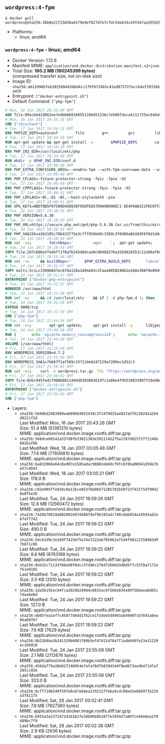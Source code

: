 ## `wordpress:4-fpm`

```console
$ docker pull wordpress@sha256:3bb6e21f25650ad1f9e9ef027d7e7c7dc54eb34c43fd47aa355d2902695951c9
```

-	Platforms:
	-	linux; amd64

### `wordpress:4-fpm` - linux; amd64

-	Docker Version: 1.12.6
-	Manifest MIME: `application/vnd.docker.distribution.manifest.v2+json`
-	Total Size: **160.2 MB (160245399 bytes)**  
	(compressed transfer size, not on-disk size)
-	Image ID: `sha256:a612d98bfeb38250844388d4cc179f6724b5c41ed875f2faccb4ef3933dba42b`
-	Entrypoint: `["docker-entrypoint.sh"]`
-	Default Command: `["php-fpm"]`

```dockerfile
# Mon, 16 Jan 2017 20:35:09 GMT
ADD file:89ecb642d662ee7edbb868340551106d51336c7e589fdaca4111725ec64da957 in / 
# Mon, 16 Jan 2017 20:35:16 GMT
CMD ["/bin/bash"]
# Tue, 17 Jan 2017 18:54:13 GMT
ENV PHPIZE_DEPS=autoconf 		file 		g++ 		gcc 		libc-dev 		make 		pkg-config 		re2c
# Tue, 17 Jan 2017 18:54:39 GMT
RUN apt-get update && apt-get install -y 		$PHPIZE_DEPS 		ca-certificates 		curl 		libedit2 		libsqlite3-0 		libxml2 		xz-utils 	--no-install-recommends && rm -r /var/lib/apt/lists/*
# Tue, 17 Jan 2017 18:54:39 GMT
ENV PHP_INI_DIR=/usr/local/etc/php
# Tue, 17 Jan 2017 18:54:40 GMT
RUN mkdir -p $PHP_INI_DIR/conf.d
# Tue, 17 Jan 2017 19:00:40 GMT
ENV PHP_EXTRA_CONFIGURE_ARGS=--enable-fpm --with-fpm-user=www-data --with-fpm-group=www-data
# Tue, 17 Jan 2017 19:00:40 GMT
ENV PHP_CFLAGS=-fstack-protector-strong -fpic -fpie -O2
# Tue, 17 Jan 2017 19:00:40 GMT
ENV PHP_CPPFLAGS=-fstack-protector-strong -fpic -fpie -O2
# Tue, 17 Jan 2017 19:00:41 GMT
ENV PHP_LDFLAGS=-Wl,-O1 -Wl,--hash-style=both -pie
# Tue, 17 Jan 2017 19:00:41 GMT
ENV GPG_KEYS=0BD78B5F97500D450838F95DFE857D9A90D90EC1 6E4F6AB321FDC07F2C332E3AC2BF0BC433CFC8B3
# Tue, 24 Jan 2017 19:28:33 GMT
ENV PHP_VERSION=5.6.30
# Tue, 24 Jan 2017 19:28:33 GMT
ENV PHP_URL=https://secure.php.net/get/php-5.6.30.tar.xz/from/this/mirror PHP_ASC_URL=https://secure.php.net/get/php-5.6.30.tar.xz.asc/from/this/mirror
# Tue, 24 Jan 2017 19:28:34 GMT
ENV PHP_SHA256=a363185c786432f75e3c7ff956b49c3369c3f6906a6b10459f8d1ddc22f70805 PHP_MD5=68753955a8964ae49064c6424f81eb3e
# Tue, 24 Jan 2017 19:28:43 GMT
RUN set -xe; 		fetchDeps=' 		wget 	'; 	apt-get update; 	apt-get install -y --no-install-recommends $fetchDeps; 	rm -rf /var/lib/apt/lists/*; 		mkdir -p /usr/src; 	cd /usr/src; 		wget -O php.tar.xz "$PHP_URL"; 		if [ -n "$PHP_SHA256" ]; then 		echo "$PHP_SHA256 *php.tar.xz" | sha256sum -c -; 	fi; 	if [ -n "$PHP_MD5" ]; then 		echo "$PHP_MD5 *php.tar.xz" | md5sum -c -; 	fi; 		if [ -n "$PHP_ASC_URL" ]; then 		wget -O php.tar.xz.asc "$PHP_ASC_URL"; 		export GNUPGHOME="$(mktemp -d)"; 		for key in $GPG_KEYS; do 			gpg --keyserver ha.pool.sks-keyservers.net --recv-keys "$key"; 		done; 		gpg --batch --verify php.tar.xz.asc php.tar.xz; 		rm -r "$GNUPGHOME"; 	fi; 		apt-get purge -y --auto-remove $fetchDeps
# Tue, 24 Jan 2017 19:28:43 GMT
COPY file:207c686e3fed4f71f8a7b245d8dcae9c9048d276a326d82b553c12a90af0c0ca in /usr/local/bin/ 
# Tue, 24 Jan 2017 19:31:56 GMT
RUN set -xe 	&& buildDeps=" 		$PHP_EXTRA_BUILD_DEPS 		libcurl4-openssl-dev 		libedit-dev 		libsqlite3-dev 		libssl-dev 		libxml2-dev 	" 	&& apt-get update && apt-get install -y $buildDeps --no-install-recommends && rm -rf /var/lib/apt/lists/* 		&& export CFLAGS="$PHP_CFLAGS" 		CPPFLAGS="$PHP_CPPFLAGS" 		LDFLAGS="$PHP_LDFLAGS" 	&& docker-php-source extract 	&& cd /usr/src/php 	&& ./configure 		--with-config-file-path="$PHP_INI_DIR" 		--with-config-file-scan-dir="$PHP_INI_DIR/conf.d" 				--disable-cgi 				--enable-ftp 		--enable-mbstring 		--enable-mysqlnd 				--with-curl 		--with-libedit 		--with-openssl 		--with-zlib 				$PHP_EXTRA_CONFIGURE_ARGS 	&& make -j "$(nproc)" 	&& make install 	&& { find /usr/local/bin /usr/local/sbin -type f -executable -exec strip --strip-all '{}' + || true; } 	&& make clean 	&& docker-php-source delete 		&& apt-get purge -y --auto-remove -o APT::AutoRemove::RecommendsImportant=false $buildDeps
# Tue, 24 Jan 2017 19:31:57 GMT
COPY multi:5c1cc33896847ec6f8a128a1494e83c37aea885824061e1b8e308f9e09499956 in /usr/local/bin/ 
# Tue, 24 Jan 2017 19:31:57 GMT
ENTRYPOINT ["docker-php-entrypoint"]
# Tue, 24 Jan 2017 19:31:57 GMT
WORKDIR /var/www/html
# Tue, 24 Jan 2017 19:31:58 GMT
RUN set -ex 	&& cd /usr/local/etc 	&& if [ -d php-fpm.d ]; then 		sed 's!=NONE/!=!g' php-fpm.conf.default | tee php-fpm.conf > /dev/null; 		cp php-fpm.d/www.conf.default php-fpm.d/www.conf; 	else 		mkdir php-fpm.d; 		cp php-fpm.conf.default php-fpm.d/www.conf; 		{ 			echo '[global]'; 			echo 'include=etc/php-fpm.d/*.conf'; 		} | tee php-fpm.conf; 	fi 	&& { 		echo '[global]'; 		echo 'error_log = /proc/self/fd/2'; 		echo; 		echo '[www]'; 		echo '; if we send this to /proc/self/fd/1, it never appears'; 		echo 'access.log = /proc/self/fd/2'; 		echo; 		echo 'clear_env = no'; 		echo; 		echo '; Ensure worker stdout and stderr are sent to the main error log.'; 		echo 'catch_workers_output = yes'; 	} | tee php-fpm.d/docker.conf 	&& { 		echo '[global]'; 		echo 'daemonize = no'; 		echo; 		echo '[www]'; 		echo 'listen = [::]:9000'; 	} | tee php-fpm.d/zz-docker.conf
# Tue, 24 Jan 2017 19:31:58 GMT
EXPOSE 9000/tcp
# Tue, 24 Jan 2017 19:31:59 GMT
CMD ["php-fpm"]
# Tue, 24 Jan 2017 23:44:56 GMT
RUN set -ex; 		apt-get update; 	apt-get install -y 		libjpeg-dev 		libpng12-dev 	; 	rm -rf /var/lib/apt/lists/*; 		docker-php-ext-configure gd --with-png-dir=/usr --with-jpeg-dir=/usr; 	docker-php-ext-install gd mysqli opcache
# Tue, 24 Jan 2017 23:44:58 GMT
RUN { 		echo 'opcache.memory_consumption=128'; 		echo 'opcache.interned_strings_buffer=8'; 		echo 'opcache.max_accelerated_files=4000'; 		echo 'opcache.revalidate_freq=2'; 		echo 'opcache.fast_shutdown=1'; 		echo 'opcache.enable_cli=1'; 	} > /usr/local/etc/php/conf.d/opcache-recommended.ini
# Tue, 24 Jan 2017 23:44:58 GMT
VOLUME [/var/www/html]
# Fri, 27 Jan 2017 23:55:58 GMT
ENV WORDPRESS_VERSION=4.7.2
# Fri, 27 Jan 2017 23:55:59 GMT
ENV WORDPRESS_SHA1=7b687f1af589c337124e6247229af209ec1d52c3
# Fri, 27 Jan 2017 23:56:01 GMT
RUN set -ex; 	curl -o wordpress.tar.gz -fSL "https://wordpress.org/wordpress-${WORDPRESS_VERSION}.tar.gz"; 	echo "$WORDPRESS_SHA1 *wordpress.tar.gz" | sha1sum -c -; 	tar -xzf wordpress.tar.gz -C /usr/src/; 	rm wordpress.tar.gz; 	chown -R www-data:www-data /usr/src/wordpress
# Fri, 27 Jan 2017 23:56:02 GMT
COPY file:0d5c945fedcf9886801149dd830388361dfc1a00e4f95510833987f19e98e986 in /usr/local/bin/ 
# Fri, 27 Jan 2017 23:56:03 GMT
ENTRYPOINT ["docker-entrypoint.sh"]
# Fri, 27 Jan 2017 23:56:03 GMT
CMD ["php-fpm"]
```

-	Layers:
	-	`sha256:5040bd2983909aa8896b9932438c3f1479d25ae837a5f6220242a264d0221f2d`  
		Last Modified: Mon, 16 Jan 2017 20:43:26 GMT  
		Size: 51.4 MB (51361210 bytes)  
		MIME: application/vnd.docker.image.rootfs.diff.tar.gzip
	-	`sha256:568dce68541a55fd0fb33021383e3921145275a1f87d925f37f1246b682baf0b`  
		Last Modified: Wed, 18 Jan 2017 03:05:48 GMT  
		Size: 77.6 MB (77606810 bytes)  
		MIME: application/vnd.docker.image.rootfs.diff.tar.gzip
	-	`sha256:6a832068e64c0a907e1585adac98802eb69cf9fc878ba00941d59e7be57c4b93`  
		Last Modified: Wed, 18 Jan 2017 03:05:21 GMT  
		Size: 178.0 B  
		MIME: application/vnd.docker.image.rootfs.diff.tar.gzip
	-	`sha256:c92e905ffe919c0a11bce8537bb9b571285782b50f23f431f5df99d20e8f5e3b`  
		Last Modified: Tue, 24 Jan 2017 19:59:26 GMT  
		Size: 12.6 MB (12560472 bytes)  
		MIME: application/vnd.docker.image.rootfs.diff.tar.gzip
	-	`sha256:7426b70019a082803497d480f9af9b193a4c740cdab054a1d593ad2eb7af7742`  
		Last Modified: Tue, 24 Jan 2017 19:59:22 GMT  
		Size: 490.0 B  
		MIME: application/vnd.docker.image.rootfs.diff.tar.gzip
	-	`sha256:5dc62d9c3e169f74256f5a74e7222ab785962af5d4f90122158903d97b871c0b`  
		Last Modified: Tue, 24 Jan 2017 19:59:25 GMT  
		Size: 8.8 MB (8763168 bytes)  
		MIME: application/vnd.docker.image.rootfs.diff.tar.gzip
	-	`sha256:8d432c71133f08ed0f8dcc5fdd6c276d726b6d3d0d5f7c53f8a7172ef61e9185`  
		Last Modified: Tue, 24 Jan 2017 19:59:22 GMT  
		Size: 2.0 KB (2010 bytes)  
		MIME: application/vnd.docker.image.rootfs.diff.tar.gzip
	-	`sha256:1da56191ec94fca2024b249d4c0815ac9f260a834a99f5bbeeabd65c7daa6e6d`  
		Last Modified: Tue, 24 Jan 2017 19:59:22 GMT  
		Size: 127.0 B  
		MIME: application/vnd.docker.image.rootfs.diff.tar.gzip
	-	`sha256:eb05fea1effc45077d8dd1fb2ce1f3de45d4993a84990fcb7691a8ea86a6076f`  
		Last Modified: Tue, 24 Jan 2017 19:59:22 GMT  
		Size: 7.6 KB (7629 bytes)  
		MIME: application/vnd.docker.image.rootfs.diff.tar.gzip
	-	`sha256:0b2268ba3b241329b6081f69b5efd7421478a7f1adb049fe23e31229ec3d4910`  
		Last Modified: Tue, 24 Jan 2017 23:55:09 GMT  
		Size: 2.1 MB (2112676 bytes)  
		MIME: application/vnd.docker.image.rootfs.diff.tar.gzip
	-	`sha256:456da779a20dd27146054e7afaf8d7b029d344f9ed673eedb47147a7285cc85b`  
		Last Modified: Tue, 24 Jan 2017 23:55:09 GMT  
		Size: 333.0 B  
		MIME: application/vnd.docker.image.rootfs.diff.tar.gzip
	-	`sha256:6cff7186549f597e0c67e64ea2192127fe6a9cdc88e42e88d9f35226a3f81175`  
		Last Modified: Sat, 28 Jan 2017 00:02:41 GMT  
		Size: 7.8 MB (7827360 bytes)  
		MIME: application/vnd.docker.image.rootfs.diff.tar.gzip
	-	`sha256:b955a3e23724724161b1fe3db00b8b2877e34592fa807ce4de6ea1f0409bc7f9`  
		Last Modified: Sat, 28 Jan 2017 00:02:38 GMT  
		Size: 2.9 KB (2936 bytes)  
		MIME: application/vnd.docker.image.rootfs.diff.tar.gzip
